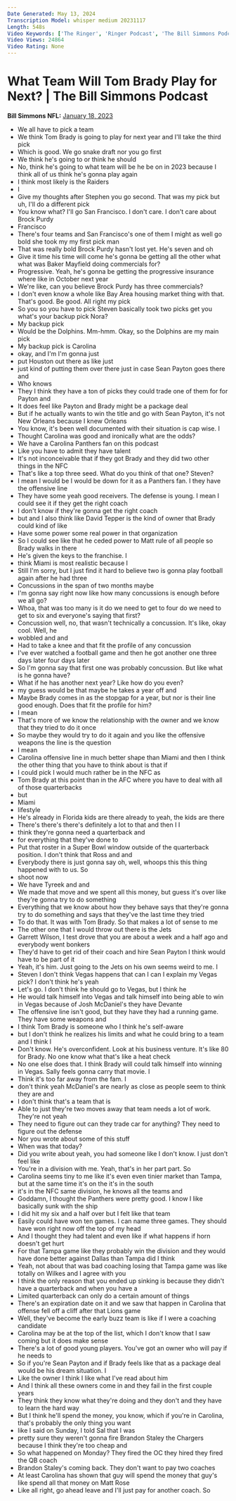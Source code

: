 ```yaml
---
Date Generated: May 13, 2024
Transcription Model: whisper medium 20231117
Length: 548s
Video Keywords: ['The Ringer', 'Ringer Podcast', 'The Bill Simmons Podcast', 'Bill Simmons Show', 'Spotify Podcast', 'NFL Show', 'NFL Podcast', 'Football Show', 'Football Podcast', 'Tom Brady', 'Tampa Bay Buccaneers', 'Buccaneers Football', 'Dallas Cowboys', 'Cowboys Football', 'Buccaneers Cowboys', 'Tom Brady Parents', 'Las Vegas Raiders', 'San Francisco 49ers', 'Carolina Panthers']
Video Views: 24864
Video Rating: None
---
```


# What Team Will Tom Brady Play for Next? | The Bill Simmons Podcast
**Bill Simmons NFL:** [January 18, 2023](https://www.youtube.com/watch?v=E0v-gwoj_OM)
*  We all have to pick a team
*  We think Tom Brady is going to play for next year and I'll take the third pick
*  Which is good. We go snake draft nor you go first
*  We think he's going to or think he should
*  No, think he's going to what team will be he be on in 2023 because I think all of us think he's gonna play again
*  I think most likely is the Raiders
*  I
*  Give my thoughts after Stephen you go second. That was my pick but uh, I'll do a different pick
*  You know what? I'll go San Francisco. I don't care. I don't care about Brock Purdy
*  Francisco
*  There's four teams and San Francisco's one of them I might as well go bold she took my my first pick man
*  That was really bold Brock Purdy hasn't lost yet. He's seven and oh
*  Give it time his time will come he's gonna be getting all the other what what was Baker Mayfield doing commercials for?
*  Progressive. Yeah, he's gonna be getting the progressive insurance where like in October next year
*  We're like, can you believe Brock Purdy has three commercials?
*  I don't even know a whole like Bay Area housing market thing with that. That's good. Be good. All right my pick
*  So you so you have to pick Steven basically took two picks get you what's your backup pick Nora?
*  My backup pick
*  Would be the Dolphins. Mm-hmm. Okay, so the Dolphins are my main pick
*  My backup pick is Carolina
*  okay, and I'm I'm gonna just
*  put Houston out there as like just
*  just kind of putting them over there just in case Sean Payton goes there and
*  Who knows
*  They I think they have a ton of picks they could trade one of them for for Payton and
*  It does feel like Payton and Brady might be a package deal
*  But if he actually wants to win the title and go with Sean Payton, it's not New Orleans because I knew Orleans
*  You know, it's been well documented with their situation is cap wise. I
*  Thought Carolina was good and ironically what are the odds?
*  We have a Carolina Panthers fan on this podcast
*  Like you have to admit they have talent
*  It's not inconceivable that if they got Brady and they did two other things in the NFC
*  That's like a top three seed. What do you think of that one? Steven?
*  I mean I would be I would be down for it as a Panthers fan. I they have the offensive line
*  They have some yeah good receivers. The defense is young. I mean I could see it if they get the right coach
*  I don't know if they're gonna get the right coach
*  but and I also think like David Tepper is the kind of owner that Brady could kind of like
*  Have some power some real power in that organization
*  So I could see like that he ceded power to Matt rule of all people so Brady walks in there
*  He's given the keys to the franchise. I
*  think Miami is most realistic because I
*  Still I'm sorry, but I just find it hard to believe two is gonna play football again after he had three
*  Concussions in the span of two months maybe
*  I'm gonna say right now like how many concussions is enough before we all go?
*  Whoa, that was too many is it do we need to get to four do we need to get to six and everyone's saying that first?
*  Concussion well, no, that wasn't technically a concussion. It's like, okay cool. Well, he
*  wobbled and and
*  Had to take a knee and that fit the profile of any concussion
*  I've ever watched a football game and then he got another one three days later four days later
*  So I'm gonna say that first one was probably concussion. But like what is he gonna have?
*  What if he has another next year? Like how do you even?
*  my guess would be that maybe he takes a year off and
*  Maybe Brady comes in as the stopgap for a year, but nor is their line good enough. Does that fit the profile for him?
*  I mean
*  That's more of we know the relationship with the owner and we know that they tried to do it once
*  So maybe they would try to do it again and you like the offensive weapons the line is the question
*  I mean
*  Carolina offensive line in much better shape than Miami and then I think the other thing that you have to think about is that if
*  I could pick I would much rather be in the NFC as
*  Tom Brady at this point than in the AFC where you have to deal with all of those quarterbacks
*  but
*  Miami
*  lifestyle
*  He's already in Florida kids are there already to yeah, the kids are there
*  There's there's there's definitely a lot to that and then I I
*  think they're gonna need a quarterback and
*  for everything that they've done to
*  Put that roster in a Super Bowl window outside of the quarterback position. I don't think that Ross and and
*  Everybody there is just gonna say oh, well, whoops this this thing happened with to us. So
*  shoot now
*  We have Tyreek and and
*  We made that move and we spent all this money, but guess it's over like they're gonna try to do something
*  Everything that we know about how they behave says that they're gonna try to do something and says that they've the last time they tried
*  To do that. It was with Tom Brady. So that makes a lot of sense to me
*  The other one that I would throw out there is the Jets
*  Garrett Wilson, I test drove that you are about a week and a half ago and everybody went bonkers
*  They'd have to get rid of their coach and hire Sean Payton I think would have to be part of it
*  Yeah, it's him. Just going to the Jets on his own seems weird to me. I
*  Steven I don't think Vegas happens that can I can I explain my Vegas pick? I don't think he's yeah
*  Let's go. I don't think he should go to Vegas, but I think he
*  He would talk himself into Vegas and talk himself into being able to win in Vegas because of Josh McDaniel's they have Devante
*  The offensive line isn't good, but they have they had a running game. They have some weapons and
*  I think Tom Brady is someone who I think he's self-aware
*  but I don't think he realizes his limits and what he could bring to a team and I think I
*  Don't know. He's overconfident. Look at his business venture. It's like 80 for Brady. No one know what that's like a heat check
*  No one else does that. I think Brady will could talk himself into winning in Vegas. Sally feels gonna carry that movie. I
*  Think it's too far away from the fam. I
*  don't think yeah McDaniel's are nearly as close as people seem to think they are and
*  I don't think that's a team that is
*  Able to just they're two moves away that team needs a lot of work. They're not yeah
*  They need to figure out can they trade car for anything? They need to figure out the defense
*  Nor you wrote about some of this stuff
*  When was that today?
*  Did you write about yeah, you had someone like I don't know. I just don't feel like
*  You're in a division with me. Yeah, that's in her part part. So
*  Carolina seems tiny to me like it's even even tinier market than Tampa, but at the same time it's on the it's in the south
*  it's in the NFC same division, he knows all the teams and
*  Goddamn, I thought the Panthers were pretty good. I know I like basically sunk with the ship
*  I did hit my six and a half over but I felt like that team
*  Easily could have won ten games. I can name three games. They should have won right now off the top of my head
*  And I thought they had talent and even like if what happens if horn doesn't get hurt
*  For that Tampa game like they probably win the division and they would have done better against Dallas than Tampa did I think
*  Yeah, not about that was bad coaching losing that Tampa game was like totally on Wilkes and I agree with you
*  I think the only reason that you ended up sinking is because they didn't have a quarterback and when you have a
*  Limited quarterback can only do a certain amount of things
*  There's an expiration date on it and we saw that happen in Carolina that offense fell off a cliff after that Lions game
*  Well, they've become the early buzz team is like if I were a coaching candidate
*  Carolina may be at the top of the list, which I don't know that I saw coming but it does make sense
*  There's a lot of good young players. You've got an owner who will pay if he needs to
*  So if you're Sean Payton and if Brady feels like that as a package deal would be his dream situation. I
*  Like the owner I think I like what I've read about him
*  And I think all these owners come in and they fail in the first couple years
*  They think they know what they're doing and they don't and they have to learn the hard way
*  But I think he'll spend the money, you know, which if you're in Carolina, that's probably the only thing you want
*  like I said on Sunday, I told Sal that I was
*  pretty sure they weren't gonna fire Brandon Staley the Chargers because I think they're too cheap and
*  So what happened on Monday? They fired the OC they hired they fired the QB coach
*  Brandon Staley's coming back. They don't want to pay two coaches
*  At least Carolina has shown that guy will spend the money that guy's like spend all that money on Matt Rose
*  Like all right, go ahead leave and I'll just pay for another coach. So
